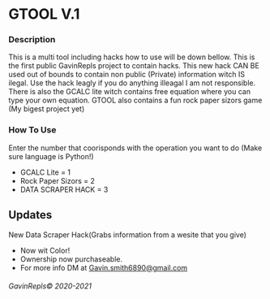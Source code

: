 
# GTOOL V.1
### Description
This is a multi tool including hacks how to use will be down bellow. This is the first  public GavinRepls project to contain hacks. This new hack CAN BE used out of bounds to contain non public (Private) information witch IS ilegal. Use the hack leagly if you do anything illeagal I am not responsible. There is also the GCALC lite witch contains free equation where you can type your own equation. GTOOL also contains a fun rock paper sizors game (My bigest project yet)

### How To Use
Enter the number that coorisponds with the operation you want to do (Make sure language is Python!)

- GCALC Lite = 1
- Rock Paper Sizors = 2
- DATA SCRAPER HACK = 3

## Updates 
New Data Scraper Hack(Grabs information from a wesite that you give)
- Now wit Color!
- Ownership now purchaseable.
- For more info DM at Gavin.smith6890@gmail.com
###### GavinRepls© 2020-2021

